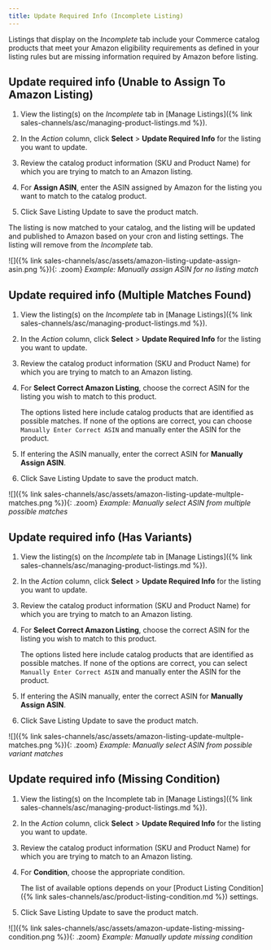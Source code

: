 ```yaml
---
title: Update Required Info (Incomplete Listing)
---
```


Listings that display on the _Incomplete_ tab include your Commerce catalog products that meet your Amazon eligibility requirements as defined in your listing rules but are missing information required by Amazon before listing.

## Update required info (Unable to Assign To Amazon Listing)

1. View the listing(s) on the _Incomplete_ tab in [Manage Listings]({% link sales-channels/asc/managing-product-listings.md %}).

1. In the _Action_ column, click **Select** > **Update Required Info** for the listing you want to update.

1. Review the catalog product information (SKU and Product Name) for which you are trying to match to an Amazon listing.

1. For **Assign ASIN**, enter the ASIN assigned by Amazon for the listing you want to match to the catalog product.

1. Click <span class="btn">Save Listing Update</span> to save the product match.

The listing is now matched to your catalog, and the listing will be updated and published to Amazon based on your cron and listing settings. The listing will remove from the _Incomplete_ tab.

![]({% link sales-channels/asc/assets/amazon-listing-update-assign-asin.png %}){: .zoom}
_Example: Manually assign ASIN for no listing match_

## Update required info (Multiple Matches Found)

1. View the listing(s) on the _Incomplete_ tab in [Manage Listings]({% link sales-channels/asc/managing-product-listings.md %}).

1. In the _Action_ column, click **Select** > **Update Required Info** for the listing you want to update.

1. Review the catalog product information (SKU and Product Name) for which you are trying to match to an Amazon listing.

1. For **Select Correct Amazon Listing**, choose the correct ASIN for the listing you wish to match to this product.

   The options listed here include catalog products that are identified as possible matches. If none of the options are correct, you can choose `Manually Enter Correct ASIN` and manually enter the ASIN for the product.

1. If entering the ASIN manually, enter the correct ASIN for **Manually Assign ASIN**.

1. Click <span class="btn">Save Listing Update</span> to save the product match.

![]({% link sales-channels/asc/assets/amazon-listing-update-multple-matches.png %}){: .zoom}
_Example: Manually select ASIN from multiple possible matches_

## Update required info (Has Variants)

1. View the listing(s) on the _Incomplete_ tab in [Manage Listings]({% link sales-channels/asc/managing-product-listings.md %}).

1. In the _Action_ column, click **Select** > **Update Required Info** for the listing you want to update.

1. Review the catalog product information (SKU and Product Name) for which you are trying to match to an Amazon listing.

1. For **Select Correct Amazon Listing**, choose the correct ASIN for the listing you wish to match to this product.

   The options listed here include catalog products that are identified as possible matches. If none of the options are correct, you can select `Manually Enter Correct ASIN` and manually enter the ASIN for the product.

1. If entering the ASIN manually, enter the correct ASIN for **Manually Assign ASIN**.

1. Click <span class="btn">Save Listing Update</span> to save the product match.

![]({% link sales-channels/asc/assets/amazon-listing-update-multple-matches.png %}){: .zoom}
_Example: Manually select ASIN from possible variant matches_

## Update required info (Missing Condition)

1. View the listing(s) on the Incomplete tab in [Manage Listings]({% link sales-channels/asc/managing-product-listings.md %}).

1. In the _Action_ column, click **Select** > **Update Required Info** for the listing you want to update.

1. Review the catalog product information (SKU and Product Name) for which you are trying to match to an Amazon listing.

1. For **Condition**, choose the appropriate condition.

   The list of available options depends on your [Product Listing Condition]({% link sales-channels/asc/product-listing-condition.md %}) settings.

1. Click <span class="btn">Save Listing Update</span> to save the product match.

![]({% link sales-channels/asc/assets/amazon-update-listing-missing-condition.png %}){: .zoom}
_Example: Manually update missing condition_
